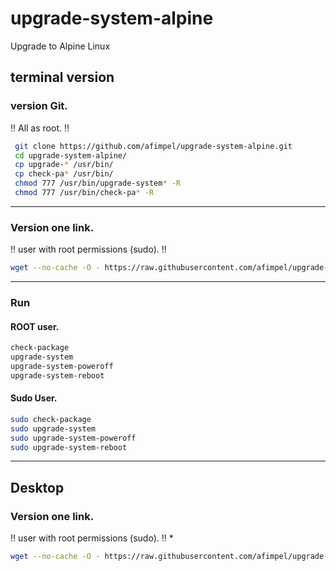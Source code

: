 # upgrade-system-alpine
Upgrade to Alpine Linux

## terminal version
### version Git.

‼️ All as root. ‼️
```sh
 git clone https://github.com/afimpel/upgrade-system-alpine.git
 cd upgrade-system-alpine/
 cp upgrade-* /usr/bin/
 cp check-pa* /usr/bin/
 chmod 777 /usr/bin/upgrade-system* -R
 chmod 777 /usr/bin/check-pa* -R
 ```

----

### Version one link.

‼️ user with root permissions (sudo). ‼️
```sh
wget --no-cache -O - https://raw.githubusercontent.com/afimpel/upgrade-system-alpine/main/installer.sh | sudo sh
```

 ----

### Run
#### ROOT user. 
```sh
check-package
upgrade-system
upgrade-system-poweroff
upgrade-system-reboot
```

#### Sudo User.
```sh
sudo check-package
sudo upgrade-system
sudo upgrade-system-poweroff
sudo upgrade-system-reboot
```

----

## Desktop
### Version one link.
‼️ user with root permissions (sudo). ‼️
 *
```sh
wget --no-cache -O - https://raw.githubusercontent.com/afimpel/upgrade-system-alpine/main/installer-desktop.sh | sudo sh
```
